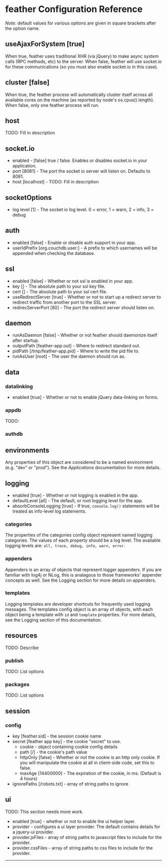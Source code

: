 # feather Configuration Reference #

_Note:_ default values for various options are given in square brackets after the option name.

## useAjaxForSystem [true]

When true, feather uses traditional XHR (via jQuery) to make async system calls (RPC methods, etc) to the server. When false, feather will use socket.io for these communications (so you must also enable socket.io in this case).

## cluster [false]

When true, the feather process will automatically cluster itself across all available cores on the machine (as reported by node's os.cpus().length). When false, only one feather process will run. 

## host

TODO: Fill in description

## socket.io

* enabled - [false] true / false.  Enables or disables socket.io in your application.
* port [8081] - The port the socket io server will listen on.  Defaults to 8081.
* host [localhost] - TODO: Fill in description

## socketOptions

* log level [1] - The socket io log level.  0 = error, 1 = warn, 2 = info, 3 = debug

## auth

* enabled [false] - Enable or disable auth support in your app.
* userIdPrefix [org.couchdb.user:] - A prefix to which usernames will be appended when checking the database.

## ssl

* enabled [false] - Whether or not ssl is enabled in your app.
* key [] - The absolute path to your ssl key file.
* cert [] - The absolute path to your ssl cert file.
* useRedirectServer [true] - Whether or not to start up a redirect server to redirect traffic from another port to the SSL server.
* redirecServerPort [80] - The port the redirect server should listen on.

## daemon

* runAsDaemon [false] - Whether or not feather should daemonize itself after startup.
* outputPath [feather-app.out] - Where to redirect standard out.
* pidPath [/tmp/feather-app.pid] - Where to write the pid file to.
* runAsUser [root] - The user the daemon should run as.

## data

### datalinking

* enabled [true] - Whether or not to enable jQuery data-linking on forms.

### appdb

TODO:

### authdb

## environments

Any properties of this object are considered to be a named environment (e.g. "dev" or "prod").  See the _Applications_ documentation for more details.

## logging

* enabled [true] - Whether or not logging is enabled in the app.
* defaultLevel [all] - The default, or root logging level for the app.
* absorbConsoleLogging [true] - If true, `console.log()` statements will be treated as info-level log statements.

### categories
The properties of the categories config object represent named logging categories.  The values of each property should be a log level.  The available logging levels are: `all, trace, debug, info, warn, error`.


### appenders

Appenders is an array of objects that represent logger appenders.  If you are familiar with log4j or NLog, this is analagous to those frameworks' appender concepts as well.  See the Logging section for more details on appenders.

### templates

Logging templates are developer shortcuts for frequently used logging messages.  The templates config object is an array of objects, with each object being a template with `id` and `template` properties.  For more details, see the Logging section of this documentation.

## resources
TODO: Describe

### publish

TODO: List options

### packages

TODO: List options

## session

### config

* key [feather.sid] - the session cookie name
* secret [feather app key] - the cookie "secret" to use.
  * cookie - object containing cookie config details
  * path [/] - the cookie's path value
  * httpOnly [false] - Whether or not the cookie is an http only cookie.  If you will manipulate the cookie at all in client-side code, set this to false.
  * maxAge [14400000] - The expiration of the cookie, in ms. (Default is 4 hours)
* ignorePaths [/robots.txt] - array of string paths to ignore


## ui
TODO: This section needs more work.

* enabled [true] - whether or not to enable the ui helper layer.
* provider - configures a ui layer provider.  The default contains details for a jquery-ui provider.
* provider.jsFiles - array of string paths to javascript files to include for the provider.
* provider.cssFiles - array of string paths to css files to include for the provider.

----